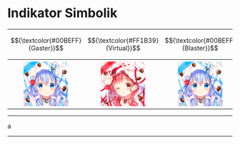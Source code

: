 # Indikator Simbolik
<div align="center"><table style="margin-left: auto; margin-right: auto;">
  <tr><td><p align="center">
    $${\textcolor{#00BEFF}{Gaster}}$$
  </p></td><td><p align="center">
    $${\textcolor{#FF1B39}{Virtual}}$$
  </p></td><td><p align="center">
    $${\textcolor{#00BEFF}{Blaster}}$$
  </p></td></tr><tr><th><a href="https://github.com/Minecube1510/s4mpl3_m3m0ry/blob/main/A1-Main_Samples/a1_B001-KR_Gaster/a001_By-KR_Gaster.md">
    <img src="https://github.com/Minecube1510/s4mpl3_m3m0ry/blob/main/B1-Main_Images_Storage/B1.001-BTC_Symbols/a01_GFB.png", width="100">
  </a></th><th>
    <a href="">
      <img src="https://github.com/Minecube1510/s4mpl3_m3m0ry/blob/main/B1-Main_Images_Storage/B1.001-BTC_Symbols/c03_AVD.png", width="100">
    </a></th><th>
      <img src="https://github.com/Minecube1510/s4mpl3_m3m0ry/blob/main/B1-Main_Images_Storage/B1.001-BTC_Symbols/a01_GFB.png", width="100">
    </th></tr></table></div>

---

a

---
